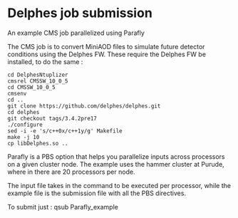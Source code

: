 # Delphes job submission

An example CMS job parallelized using Parafly 

The CMS job is to convert MiniAOD files to simulate future detector conditions using the Delphes FW.
These require the Delphes FW be installed, to do the same :

```
cd DelphesNtuplizer
cmsrel CMSSW_10_0_5
cd CMSSW_10_0_5
cmsenv
cd ..
git clone https://github.com/delphes/delphes.git
cd delphes
git checkout tags/3.4.2pre17
./configure
sed -i -e 's/c++0x/c++1y/g' Makefile
make -j 10
cp libDelphes.so ..
```

Parafly is a PBS option that helps you parallelize inputs across processors on a given cluster node.
The example uses the hammer cluster at Purude, where in there are 20 processors per node.

The input file takes in the command to be executed per processor, while the example file is the submission file with all the PBS directives.

To submit just : qsub Parafly_example

